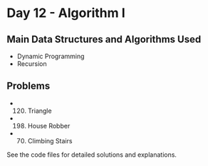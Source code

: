 # Day 12 - Algorithm I

## Main Data Structures and Algorithms Used
- Dynamic Programming
- Recursion

## Problems
- 120. Triangle
- 198. House Robber
- 70. Climbing Stairs

See the code files for detailed solutions and explanations.
